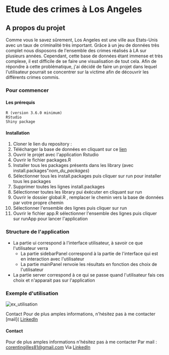 # Etude des crimes à Los Angeles
## A propos du projet

Comme vous le savez sûrement, Los Angeles est une ville aux Etats-Unis avec un taux de criminalité très important. Grâce à un jeu de données très complet nous disposons de l'ensemble des crimes réalisés à LA sur plusieurs années.
Cependant, cette base de données étant immense et très complexe, il est difficile de se faire une visualisation de tout cela.
Afin de répondre à cette problématique, j'ai décidé de faire un projet dans lequel l'utilisateur pourrait se concentrer sur la victime afin de découvrir les différents crimes commis.

### Pour commencer 
#### Les prérequis 

    R (version 3.6.0 minimum)
    RStudio
    Shiny package

#### Installation
1) Cloner le lien du repository :
2) Télécharger la base de données en cliquant sur ce [lien]( https://www.kaggle.com/datasets/bayusuarsa/crime-data-from-2020-to-present)
3) Ouvrir le projet avec l'application Rstudio
4) Ouvrir le fichier packages.R
5) Installer tous les packages présents dans les library (avec install.packages"*nom_du_packages*)
6) Sélectionner tous les install.packages puis cliquer sur run pour installer tous les packages
7) Supprimer toutes les lignes install.packages
8) Sélectionner toutes les library pui éxécuter en cliquant sur run
10) Ouvrir le dossier global.R , remplacer le chemin vers la base de données par votre propre chemin
11) Sélectionner l'ensemble des lignes puis cliquer sur run
12) Ouvrir le fichier app.R sélectionner l'ensemble des lignes puis cliquer sur runApp pour lancer l'application


### Structure de l'application 
* La partie ui correspond à l'interface utilisateur, à savoir ce que l'utilisateur verra
  * La partie sidebarPanel correspond à la partie de l'interface qui est en interaction avec l'utilisateur
  * La partie mainPanel renvoie les résultats en fonction des choix de l'utilisateur
* La partie server correspond à ce qui se passe quand l'utilisateur fais ces choix et n'apparait pas sur l'application


### Exemple d'utilisation 

![ex_utilisation](https://github.com/gillouuu/Les-crimes-omnipresent-a-LA/assets/152622879/ea8cc58c-2364-4408-84ce-9e29b25a16a7)

Contact
Pour de plus amples informations, n'hésitez pas à me contacter 
[mail](
[LinkedIn](https://www.linkedin.com/in/corentin-gilles-bb25961b7/)

#### Contact 
Pour de plus amples informations n'hésitez pas à me contacter 
Par mail : corentingilles81@gmail.com
Via [LinkedIn](https://www.linkedin.com/in/corentin-gilles-bb25961b7/)



